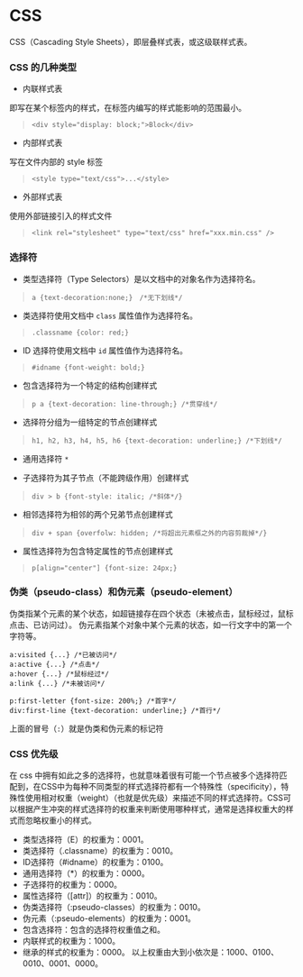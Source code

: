 # CSS

CSS（Cascading Style Sheets），即层叠样式表，或这级联样式表。

### CSS 的几种类型
- 内联样式表

即写在某个标签内的样式，在标签内编写的样式能影响的范围最小。
> `<div style="display: block;">Block</div>`

- 内部样式表

写在文件内部的 style 标签
> `<style type="text/css">...</style>`

- 外部样式表

使用外部链接引入的样式文件

> `<link rel="stylesheet" type="text/css" href="xxx.min.css" />`

### 选择符
- 类型选择符（Type Selectors）是以文档中的对象名作为选择符名。

> `a {text-decoration:none;}　/*无下划线*/`

- 类选择符使用文档中 `class` 属性值作为选择符名。
> `.classname {color: red;}`

- ID 选择符使用文档中 `id` 属性值作为选择符名。
> `#idname {font-weight: bold;}`

- 包含选择符为一个特定的结构创建样式
> `p a {text-decoration: line-through;} /*贯穿线*/`

- 选择符分组为一组特定的节点创建样式
> `h1, h2, h3, h4, h5, h6 {text-decoration: underline;} /*下划线*/`

- 通用选择符 `*`

- 子选择符为其子节点（不能跨级作用）创建样式
> `div > b {font-style: italic; /*斜体*/}`

- 相邻选择符为相邻的两个兄弟节点创建样式
> `div + span {overfolw: hidden; /*将超出元素框之外的内容剪裁掉*/}`

- 属性选择符为包含特定属性的节点创建样式
> `p[align="center"] {font-size: 24px;}`

### 伪类（pseudo-class）和伪元素（pseudo-element）
伪类指某个元素的某个状态，如超链接存在四个状态（未被点击，鼠标经过，鼠标点击、已访问过）。
伪元素指某个对象中某个元素的状态，如一行文字中的第一个字符等。

```
a:visited {...} /*已被访问*/
a:active {...} /*点击*/
a:hover {...} /*鼠标经过*/
a:link {...} /*未被访问*/

p:first-letter {font-size: 200%;} /*首字*/
div:first-line {text-decoration: underline;} /*首行*/
```
上面的冒号（`:`）就是伪类和伪元素的标记符

### CSS 优先级
在 css 中拥有如此之多的选择符，也就意味着很有可能一个节点被多个选择符匹配到，在CSS中为每种不同类型的样式选择符都有一个特殊性（specificity），特殊性使用相对权重（weight）（也就是优先级）来描述不同的样式选择符。CSS可以根据产生冲突的样式选择符的权重来判断使用哪种样式，通常是选择权重大的样式而忽略权重小的样式。
- 类型选择符（E）的权重为：0001。
- 类选择符（.classname）的权重为：0010。
- ID选择符（#idname）的权重为：0100。
- 通用选择符（*）的权重为：0000。
- 子选择符的权重为：0000。
- 属性选择符（[attr]）的权重为：0010。
- 伪类选择符（:pseudo-classes）的权重为：0010。
- 伪元素（:pseudo-elements）的权重为：0001。
- 包含选择符：包含的选择符权重值之和。
- 内联样式的权重为：1000。
- 继承的样式的权重为：0000。
以上权重由大到小依次是：1000、0100、0010、0001、0000。